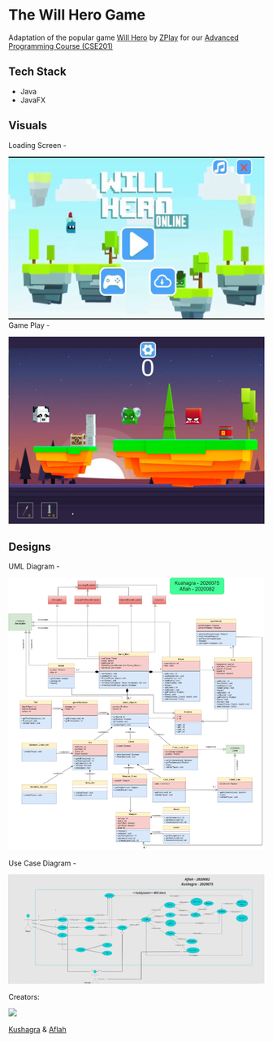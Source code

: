 # The Will Hero Game

Adaptation of the popular game [Will Hero](https://apps.apple.com/us/app/will-hero/id1317231325) by [ZPlay](https://apps.apple.com/us/developer/zplay-beijing-info-tech-co-ltd/id531022725) for our [Advanced Programming Course (CSE201)](http://techtree.iiitd.edu.in/viewDescription/filename?=CSE201)

## Tech Stack

- Java
- JavaFX

## Visuals

Loading Screen -

![HomeScreen](mainScreen.jpg)
Game Play - 

![GamePlay](gamePlay.jpg)

## Designs

UML Diagram -

![UML](UML_Diagram.png)

Use Case Diagram - 

![UseCase](UseCase.png)

Creators:

<a href="https://github.com/aflah02/The_Will_Hero_Game/graphs/contributors"><img src="https://github.com/aflah02/The_Will_Hero_Game/contributors.svg?width=890&button=false"/></a>


[Kushagra](https://github.com/Kushagra20075) & [Aflah](https://github.com/aflah02)
